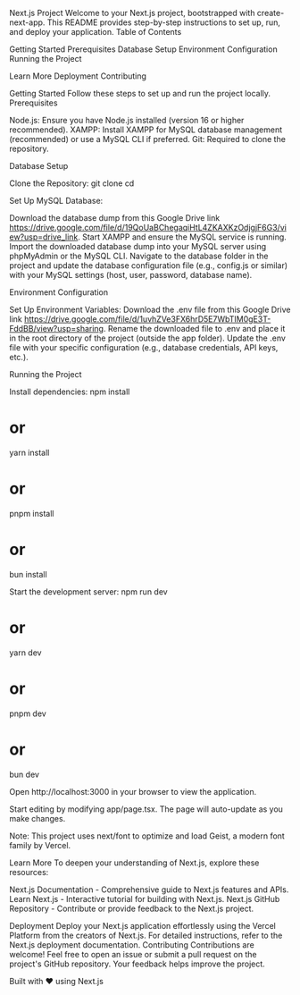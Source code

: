 Next.js Project
Welcome to your Next.js project, bootstrapped with create-next-app. This README provides step-by-step instructions to set up, run, and deploy your application.
Table of Contents

Getting Started
Prerequisites
Database Setup
Environment Configuration
Running the Project


Learn More
Deployment
Contributing

Getting Started
Follow these steps to set up and run the project locally.
Prerequisites

Node.js: Ensure you have Node.js installed (version 16 or higher recommended).
XAMPP: Install XAMPP for MySQL database management (recommended) or use a MySQL CLI if preferred.
Git: Required to clone the repository.

Database Setup

Clone the Repository:
git clone <repository-url>
cd <repository-name>


Set Up MySQL Database:

Download the database dump from this Google Drive link https://drive.google.com/file/d/19QoUaBChegaqiHtL4ZKAXKzOdjgjF6G3/view?usp=drive_link.
Start XAMPP and ensure the MySQL service is running.
Import the downloaded database dump into your MySQL server using phpMyAdmin or the MySQL CLI.
Navigate to the database folder in the project and update the database configuration file (e.g., config.js or similar) with your MySQL settings (host, user, password, database name).



Environment Configuration

Set Up Environment Variables:
Download the .env file from this Google Drive link https://drive.google.com/file/d/1uvhZVe3FX6hrD5E7WbTIM0gE3T-FddBB/view?usp=sharing.
Rename the downloaded file to .env and place it in the root directory of the project (outside the app folder).
Update the .env file with your specific configuration (e.g., database credentials, API keys, etc.).



Running the Project

Install dependencies:
npm install
# or
yarn install
# or
pnpm install
# or
bun install


Start the development server:
npm run dev
# or
yarn dev
# or
pnpm dev
# or
bun dev


Open http://localhost:3000 in your browser to view the application.

Start editing by modifying app/page.tsx. The page will auto-update as you make changes.



Note: This project uses next/font to optimize and load Geist, a modern font family by Vercel.

Learn More
To deepen your understanding of Next.js, explore these resources:

Next.js Documentation - Comprehensive guide to Next.js features and APIs.
Learn Next.js - Interactive tutorial for building with Next.js.
Next.js GitHub Repository - Contribute or provide feedback to the Next.js project.

Deployment
Deploy your Next.js application effortlessly using the Vercel Platform from the creators of Next.js. For detailed instructions, refer to the Next.js deployment documentation.
Contributing
Contributions are welcome! Feel free to open an issue or submit a pull request on the project's GitHub repository. Your feedback helps improve the project.

Built with ❤️ using Next.js
